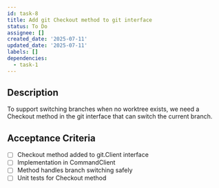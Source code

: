 ```yaml
---
id: task-8
title: Add git Checkout method to git interface
status: To Do
assignee: []
created_date: '2025-07-11'
updated_date: '2025-07-11'
labels: []
dependencies:
  - task-1
---
```


## Description

To support switching branches when no worktree exists, we need a Checkout method in the git interface that can switch the current branch.

## Acceptance Criteria

- [ ] Checkout method added to git.Client interface
- [ ] Implementation in CommandClient
- [ ] Method handles branch switching safely
- [ ] Unit tests for Checkout method
